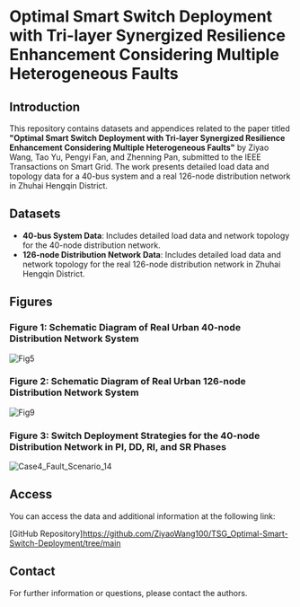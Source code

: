 # Optimal Smart Switch Deployment with Tri-layer Synergized Resilience Enhancement Considering Multiple Heterogeneous Faults

## Introduction
This repository contains datasets and appendices related to the paper titled **"Optimal Smart Switch Deployment with Tri-layer Synergized Resilience Enhancement Considering Multiple Heterogeneous Faults"** by Ziyao Wang, Tao Yu, Pengyi Fan, and Zhenning Pan, submitted to the IEEE Transactions on Smart Grid. The work presents detailed load data and topology data for a 40-bus system and a real 126-node distribution network in Zhuhai Hengqin District.

## Datasets
- **40-bus System Data**: Includes detailed load data and network topology for the 40-node distribution network.
- **126-node Distribution Network Data**: Includes detailed load data and network topology for the real 126-node distribution network in Zhuhai Hengqin District.

## Figures
### Figure 1: Schematic Diagram of Real Urban 40-node Distribution Network System
![Fig5](https://github.com/user-attachments/assets/18a3cc17-c01d-4961-85dc-99d6296a5109)


### Figure 2: Schematic Diagram of Real Urban 126-node Distribution Network System
![Fig9](https://github.com/user-attachments/assets/73e80d5d-961b-4b0c-a234-7cf4281f8390)

### Figure 3: Switch Deployment Strategies for the 40-node Distribution Network in PI, DD, RI, and SR Phases
![Case4_Fault_Scenario_14](https://github.com/user-attachments/assets/5be972bc-bd65-4596-8c02-ae00dc1bca1c)

## Access
You can access the data and additional information at the following link: 

[GitHub Repository]https://github.com/ZiyaoWang100/TSG_Optimal-Smart-Switch-Deployment/tree/main

## Contact
For further information or questions, please contact the authors.
